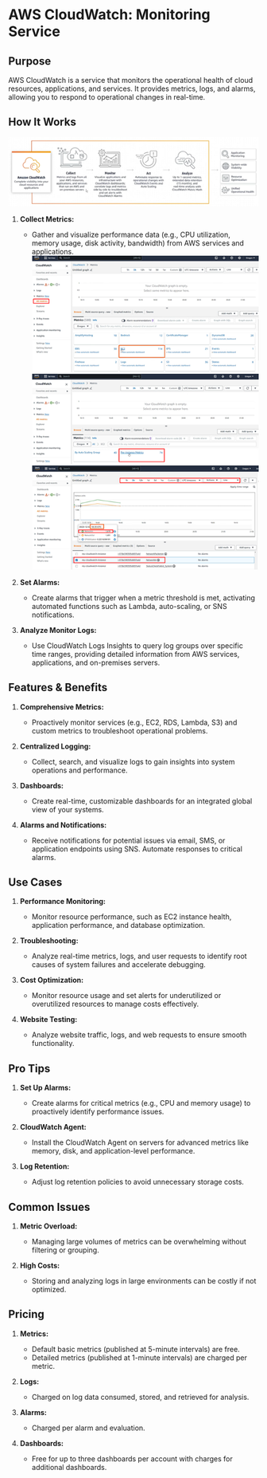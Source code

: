 # **AWS CloudWatch: Monitoring Service**



## **Purpose**

AWS CloudWatch is a service that monitors the operational health of cloud resources, applications, and services. It provides metrics, logs, and alarms, allowing you to respond to operational changes in real-time.



## **How It Works**
![cw](Assets/cw1.png)
1. **Collect Metrics:**
   - Gather and visualize performance data (e.g., CPU utilization, memory usage, disk activity, bandwidth) from AWS services and applications.
![cw](Assets/cw2.png)
![cw](Assets/cw3.png)
![cw](Assets/cw4.png)

2. **Set Alarms:**
   - Create alarms that trigger when a metric threshold is met, activating automated functions such as Lambda, auto-scaling, or SNS notifications.

3. **Analyze Monitor Logs:**
    - Use CloudWatch Logs Insights to query log groups over specific time ranges, providing detailed information from AWS services, applications, and on-premises servers.




## **Features & Benefits**

1. **Comprehensive Metrics:**
   - Proactively monitor services (e.g., EC2, RDS, Lambda, S3) and custom metrics to troubleshoot operational problems.

2. **Centralized Logging:**
   - Collect, search, and visualize logs to gain insights into system operations and performance.

3. **Dashboards:**
    - Create real-time, customizable dashboards for an integrated global view of your systems.


4. **Alarms and Notifications:**
   - Receive notifications for potential issues via email, SMS, or application endpoints using SNS. Automate responses to critical alarms.




## **Use Cases**

1. **Performance Monitoring:**
   - Monitor resource performance, such as EC2 instance health, application performance, and database optimization.

2. **Troubleshooting:**
   - Analyze real-time metrics, logs, and user requests to identify root causes of system failures and accelerate debugging.

3. **Cost Optimization:**
   - Monitor resource usage and set alerts for underutilized or overutilized resources to manage costs effectively.

4. **Website Testing:**
   - Analyze website traffic, logs, and web requests to ensure smooth functionality. 



## **Pro Tips**

1. **Set Up Alarms:**
   - Create alarms for critical metrics (e.g., CPU and memory usage) to proactively identify performance issues.

2. **CloudWatch Agent:**
   - Install the CloudWatch Agent on servers for advanced metrics like memory, disk, and application-level performance.

4. **Log Retention:**
   - Adjust log retention policies to avoid unnecessary storage costs.



## **Common Issues**

1. **Metric Overload:**
   - Managing large volumes of metrics can be overwhelming without filtering or grouping.

2. **High Costs:**
   - Storing and analyzing logs in large environments can be costly if not optimized.



## **Pricing**

1. **Metrics:**
   - Default basic metrics (published at 5-minute intervals) are free.
   - Detailed metrics (published at 1-minute intervals) are charged per metric.

2. **Logs:**
   - Charged on log data consumed, stored, and retrieved for analysis.

3. **Alarms:**
   - Charged per alarm and evaluation.

4. **Dashboards:**
   - Free for up to three dashboards per account with charges for additional dashboards.

